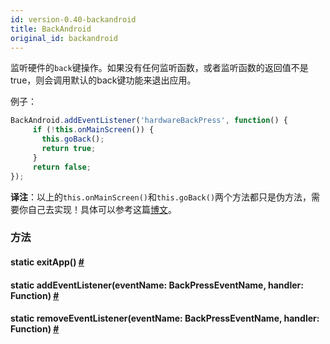 ```yaml
---
id: version-0.40-backandroid
title: BackAndroid
original_id: backandroid
---
```


监听硬件的`back`键操作。如果没有任何监听函数，或者监听函数的返回值不是true，则会调用默认的back键功能来退出应用。

例子：

```javascript
BackAndroid.addEventListener('hardwareBackPress', function() {
     if (!this.onMainScreen()) { 
       this.goBack();
       return true;
     }
     return false;
});
```
__译注__：以上的`this.onMainScreen()`和`this.goBack()`两个方法都只是伪方法，需要你自己去实现！具体可以参考这篇[博文](http://bbs.reactnative.cn/topic/480)。

### 方法

<div class="props">
	<div class="prop"><h4 class="propTitle"><a class="anchor" name="exitapp"></a><span class="propType">static </span>exitApp<span class="propType">()</span> <a class="hash-link" href="#exitapp">#</a></h4></div>
	<div class="prop"><h4 class="propTitle"><a class="anchor" name="addeventlistener"></a><span class="propType">static </span>addEventListener<span class="propType">(eventName: BackPressEventName, handler: Function)</span> <a class="hash-link" href="#addeventlistener">#</a></h4></div>
	<div class="prop"><h4 class="propTitle"><a class="anchor" name="removeeventlistener"></a><span class="propType">static </span>removeEventListener<span class="propType">(eventName: BackPressEventName, handler: Function)</span> <a class="hash-link" href="#removeeventlistener">#</a></h4></div>
</div>
